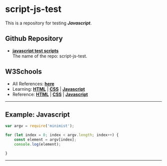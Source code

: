 # script-js-test

This is a repository for testing ___Javascript___.

## Github Repository

* [**javascript test scripts**](https://github.com/jweken/script-js-test)  
    The name of the repo: script-js-test.

## W3Schools

* All References: [**here**](<https://www.w3schools.com/>)
* Learning: [**HTML**](<https://www.w3schools.com/html/default.asp>) | [**CSS**](<https://www.w3schools.com/css/default.asp>) | [**Javascript**](<https://www.w3schools.com/js/default.asp>)
* Reference: [**HTML**](<https://www.w3schools.com/tags/default.asp>) | [**CSS**](<https://www.w3schools.com/cssref/default.asp>) | [**Javascript**](<https://www.w3schools.com/jsref/default.asp>)


***
Example: Javascript
-
```Javascript
var argv = require('minimist');

for (let index = 0; index < argv.length; index++) {
    const element = argv[index];
    console.log(element);

}
```
***